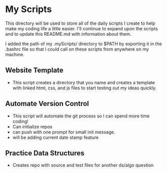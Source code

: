 # My Scripts

This directory will be used to store all of the daily scripts I create to help 
make my coding life a little easier. I'll continue to expand upon the scripts 
and to update this README.md with information about them.

I added the path of my .myScripts/ directory to $PATH by exporting it in the .bashrc
file so that I could call on these scripts from anywhere on my machine. 

## Website Template 

* This script creates a directory that you name and creates a template with linked
html, css, and js files to start testing out my ideas quickly.

## Automate Version Control 

* This script will automate the git process so I can spend more time coding!
* Can initialize repos
* can push with one prompt for small init message. 
* will be adding current date stamp feature

## Practice Data Structures

* Creates repo with source and test files for another ds/algo question

